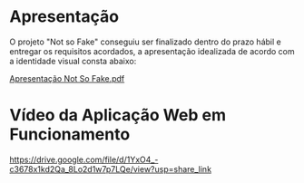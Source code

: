 # Apresentação

O projeto "Not so Fake" conseguiu ser finalizado dentro do prazo hábil e entregar os requisitos acordados, a apresentação idealizada de acordo com a identidade visual 
consta abaixo:

[Apresentação Not So Fake.pdf](https://github.com/ICEI-PUC-Minas-PMV-SI/pmv-si-2022-2-e1-proj-web-t6-projeto-aplicacao-web-fake-news-entrega/files/10249884/apresentacao.pdf)

# Vídeo da Aplicação Web em Funcionamento

https://drive.google.com/file/d/1YxO4_-c3678x1kd2Qa_8Lo2d1w7p7LQe/view?usp=share_link
